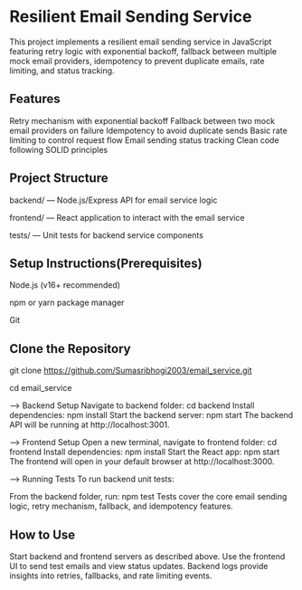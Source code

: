 # Resilient Email Sending Service

This project implements a resilient email sending service in JavaScript featuring retry logic with exponential backoff, fallback between multiple mock email providers, idempotency to prevent duplicate emails, rate limiting, and status tracking.

## Features

Retry mechanism with exponential backoff
Fallback between two mock email providers on failure
Idempotency to avoid duplicate sends
Basic rate limiting to control request flow
Email sending status tracking
Clean code following SOLID principles

## Project Structure

backend/ — Node.js/Express API for email service logic

frontend/ — React application to interact with the email service

tests/ — Unit tests for backend service components

## Setup Instructions(Prerequisites)

Node.js (v16+ recommended)

npm or yarn package manager

Git

## Clone the Repository

git clone https://github.com/Sumasribhogi2003/email_service.git

cd email_service

--> Backend Setup
Navigate to backend folder:
cd backend
Install dependencies:
npm install
Start the backend server:
npm start
The backend API will be running at http://localhost:3001.

--> Frontend Setup
Open a new terminal, navigate to frontend folder:
cd frontend
Install dependencies:
npm install
Start the React app:
npm start
The frontend will open in your default browser at http://localhost:3000.

--> Running Tests
To run backend unit tests:

From the backend folder, run:
npm test
Tests cover the core email sending logic, retry mechanism, fallback, and idempotency features.

## How to Use

Start backend and frontend servers as described above.
Use the frontend UI to send test emails and view status updates.
Backend logs provide insights into retries, fallbacks, and rate limiting events.

